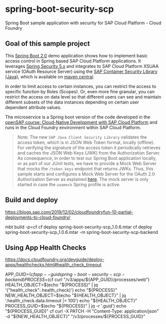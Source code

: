 # spring-boot-security-scp
Spring Boot sample application with security for SAP Cloud Platform - Cloud Foundry

## Goal of this sample project

This [Spring Boot 2.0](http://projects.spring.io/spring-boot/) demo application shows how to implement basic access control in Spring based SAP Cloud Platform applications. It leverages [Spring Security 5.x](https://github.com/spring-projects/spring-security) and integrates to SAP Cloud Platform XSUAA service (OAuth Resource Server) using the [SAP Container Security Library (Java)](https://github.com/SAP/cloud-security-xsuaa-integration), which is available on [maven central](https://search.maven.org/search?q=com.sap.cloud.security).

In order to limit access to certain instances, you can restrict the access to specific function by Roles (Scopes). Or, even more fine granular, you can restrict the access on data level so that different users can see and maintain different subsets of the data instances depending on certain user dependent attribute values.

The microservice is a Spring boot version of the code developed in the [openSAP course: Cloud-Native Development with SAP Cloud Platform](https://open.sap.com/courses/cp5) and runs in the Cloud Foundry environment within SAP Cloud Platform.

> Note: The new `SAP Java Client Security Library` validates the access token, which is in JSON Web Token format, locally (offline). For verifying the signature of the access token it periodically retrieves and caches the JSON Web Keys (JWK) from the Authorization Server.
As consequence, in order to test our Spring Boot application locally, or as part of our JUnit tests, we have to provide a Mock Web Server that mocks the `/token_keys` endpoint that returns JWKs. Thus, this sample starts and configures a Mock Web Server for the OAuth 2.0 Authorization Server as explained [here](https://github.com/spring-projects/spring-security/tree/master/samples/boot/oauth2resourceserver). The mock server is only started in case the `uaamock` Spring profile is active.

## Build and deploy
https://blogs.sap.com/2019/12/02/cloudfoundryfun-10-partial-deployments-to-cloud-foundry/

mbt build -p=cf
cf deploy spring-boot-security-scp_1.0.6.mtar
cf deploy spring-boot-security-scp_1.0.6.mtar -m  spring-boot-security-scp-backend

## Using App Health Checks
https://docs.cloudfoundry.org/devguide/deploy-apps/healthchecks.html#health_check_timeout

APP_GUID=$(cf app --guid spring-boot-security-scp-backend)
PROCESS=$(cf curl "/v3/apps/${APP_GUID}/processes/web")
HEALTH_OBJECT=$(echo "${PROCESS}" | jq '{"health_check":.health_check}')
echo "${PROCESS}"
NEW_HEALTH_OBJECT=$(echo "${HEALTH_OBJECT}" | jq '.health_check.data.timeout |= 100')
echo "${HEALTH_OBJECT}"
PROCESS_GUID=$(echo "${PROCESS}" | jq -r '.guid')
echo "${PROCESS_GUID}"
cf curl -X PATCH -H "Content-Type: application/json" -d "${NEW_HEALTH_OBJECT}" "/v3/processes/${PROCESS_GUID}"
